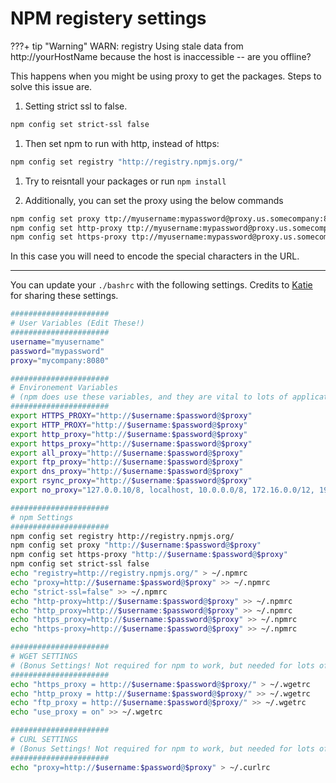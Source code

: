 # NPM registery settings

???+ tip "Warning"
	 WARN: registry Using stale data from http://yourHostName because the host is inaccessible -- are you offline?

This happens when you might be using proxy to get the packages. Steps to solve this issue are.

1. Setting strict ssl to false.
```sh
npm config set strict-ssl false
```

1. Then set npm to run with http, instead of https:
```sh
npm config set registry "http://registry.npmjs.org/"
```

1. Try to reisntall your packages or run `npm install` 

1. Additionally, you can set the proxy using the below commands

```sh
npm config set proxy ttp://myusername:mypassword@proxy.us.somecompany:8080
npm config set http-proxy ttp://myusername:mypassword@proxy.us.somecompany:8080
npm config set https-proxy ttp://myusername:mypassword@proxy.us.somecompany:8080
```

In this case you will need to encode the special characters in the URL.

----

You can update your `./bashrc` with the following settings. Credits to [Katie](https://stackoverflow.com/a/18346387/6020610) for sharing these settings.

```sh
######################
# User Variables (Edit These!)
######################
username="myusername"
password="mypassword"
proxy="mycompany:8080"

######################
# Environement Variables
# (npm does use these variables, and they are vital to lots of applications)
######################
export HTTPS_PROXY="http://$username:$password@$proxy"
export HTTP_PROXY="http://$username:$password@$proxy"
export http_proxy="http://$username:$password@$proxy"
export https_proxy="http://$username:$password@$proxy"
export all_proxy="http://$username:$password@$proxy"
export ftp_proxy="http://$username:$password@$proxy"
export dns_proxy="http://$username:$password@$proxy"
export rsync_proxy="http://$username:$password@$proxy"
export no_proxy="127.0.0.10/8, localhost, 10.0.0.0/8, 172.16.0.0/12, 192.168.0.0/16"

######################
# npm Settings
######################
npm config set registry http://registry.npmjs.org/
npm config set proxy "http://$username:$password@$proxy"
npm config set https-proxy "http://$username:$password@$proxy"
npm config set strict-ssl false
echo "registry=http://registry.npmjs.org/" > ~/.npmrc
echo "proxy=http://$username:$password@$proxy" >> ~/.npmrc
echo "strict-ssl=false" >> ~/.npmrc
echo "http-proxy=http://$username:$password@$proxy" >> ~/.npmrc
echo "http_proxy=http://$username:$password@$proxy" >> ~/.npmrc
echo "https_proxy=http://$username:$password@$proxy" >> ~/.npmrc
echo "https-proxy=http://$username:$password@$proxy" >> ~/.npmrc

######################
# WGET SETTINGS
# (Bonus Settings! Not required for npm to work, but needed for lots of other programs)
######################
echo "https_proxy = http://$username:$password@$proxy/" > ~/.wgetrc
echo "http_proxy = http://$username:$password@$proxy/" >> ~/.wgetrc
echo "ftp_proxy = http://$username:$password@$proxy/" >> ~/.wgetrc
echo "use_proxy = on" >> ~/.wgetrc

######################
# CURL SETTINGS
# (Bonus Settings! Not required for npm to work, but needed for lots of other programs)
######################
echo "proxy=http://$username:$password@$proxy" > ~/.curlrc
```

